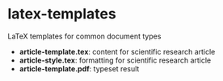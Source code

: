 # latex-templates

LaTeX templates for common document types

* **article-template.tex**: content for scientific research article
* **article-style.tex**: formatting for scientific research article
* **article-template.pdf**: typeset result 

